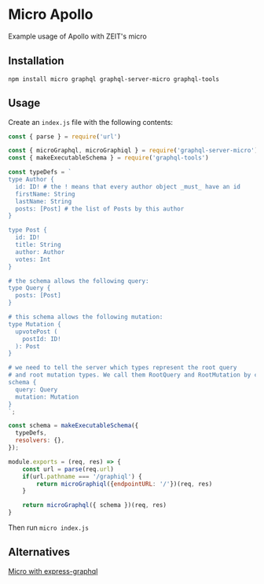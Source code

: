 # Micro Apollo

Example usage of Apollo with ZEIT's micro

## Installation

```
npm install micro graphql graphql-server-micro graphql-tools
```

## Usage

Create an `index.js` file with the following contents:

```js
const { parse } = require('url')

const { microGraphql, microGraphiql } = require('graphql-server-micro')
const { makeExecutableSchema } = require('graphql-tools')

const typeDefs = `
type Author {
  id: ID! # the ! means that every author object _must_ have an id
  firstName: String
  lastName: String
  posts: [Post] # the list of Posts by this author
}

type Post {
  id: ID!
  title: String
  author: Author
  votes: Int
}

# the schema allows the following query:
type Query {
  posts: [Post]
}

# this schema allows the following mutation:
type Mutation {
  upvotePost (
    postId: ID!
  ): Post
}

# we need to tell the server which types represent the root query
# and root mutation types. We call them RootQuery and RootMutation by convention.
schema {
  query: Query
  mutation: Mutation
}
`;

const schema = makeExecutableSchema({
  typeDefs,
  resolvers: {},
});

module.exports = (req, res) => {
    const url = parse(req.url)
    if(url.pathname === '/graphiql') {
        return microGraphiql({endpointURL: '/'})(req, res)
    }

    return microGraphql({ schema })(req, res)
}
```

Then run `micro index.js`

## Alternatives

[Micro with express-graphql](https://github.com/timneutkens/micro-graphql)
